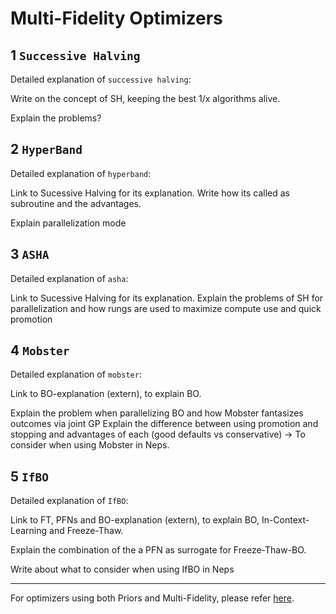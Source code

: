 # Multi-Fidelity Optimizers

## 1 `Successive Halving`

Detailed explanation of `successive halving`:

Write on the concept of SH, keeping the best 1/x algorithms alive.

Explain the problems?

## 2 `HyperBand`

Detailed explanation of `hyperband`:

Link to Sucessive Halving for its explanation.
Write how its called as subroutine and the advantages.

Explain parallelization mode

## 3 `ASHA`

Detailed explanation of `asha`:

Link to Sucessive Halving for its explanation.
Explain the problems of SH for parallelization and how rungs are used to maximize compute use and quick promotion

## 4 `Mobster`

Detailed explanation of `mobster`:

Link to BO-explanation (extern), to explain BO.

Explain the problem when parallelizing BO and how Mobster fantasizes outcomes via joint GP
Explain the difference between using promotion and stopping and advantages of each (good defaults vs conservative)
-> To consider when using Mobster in Neps.

## 5 `IfBO`

Detailed explanation of `IfBO`:

Link to FT, PFNs and BO-explanation (extern), to explain BO, In-Context-Learning and Freeze-Thaw.

Explain the combination of the a PFN as surrogate for Freeze-Thaw-BO.

Write about what to consider when using IfBO  in Neps
___

For optimizers using both Priors and Multi-Fidelity, please refer [here](multifidelity_prior.md).
